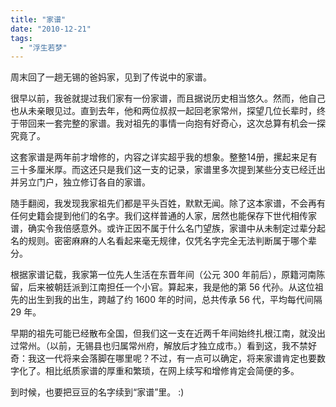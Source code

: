 ```yaml
---
title: "家谱"
date: "2010-12-21"
tags: 
  - "浮生若梦"
---
```


周末回了一趟无锡的爸妈家，见到了传说中的家谱。

很早以前，我爸就提过我们家有一份家谱，而且据说历史相当悠久。然而，他自己也从未亲眼见过。直到去年，他和两位叔叔一起回老家常州，探望几位长辈时，终于带回来一套完整的家谱。我对祖先的事情一向抱有好奇心，这次总算有机会一探究竟了。

这套家谱是两年前才增修的，内容之详实超乎我的想象。整整14册，摞起来足有三十多厘米厚。而这还只是我们这一支的记录，家谱里多次提到某些分支已经迁出并另立门户，独立修订各自的家谱。

随手翻阅，我发现我家祖先们都是平头百姓，默默无闻。除了这本家谱，不会再有任何史籍会提到他们的名字。我们这样普通的人家，居然也能保存下世代相传家谱，确实令我倍感意外。或许正因不属于什么名门望族，家谱中从未制定过辈分起名的规则。密密麻麻的人名看起来毫无规律，仅凭名字完全无法判断属于哪个辈分。

根据家谱记载，我家第一位先人生活在东晋年间（公元 300 年前后），原籍河南陈留，后来被朝廷派到江南担任一个小官。算起来，我是他的第 56 代孙。从这位祖先的出生到我的出生，跨越了约 1600 年的时间，总共传承 56 代，平均每代间隔 29 年。

早期的祖先可能已经散布全国，但我们这一支在近两千年间始终扎根江南，就没出过常州。（以前，无锡县也归属常州府，解放后才独立成市。）看到这，我不禁好奇：我这一代将来会落脚在哪里呢？不过，有一点可以确定，将来家谱肯定也要数字化了。相比纸质家谱的厚重和繁琐，在网上续写和增修肯定会简便的多。

到时候，也要把豆豆的名字续到“家谱”里。 :)
